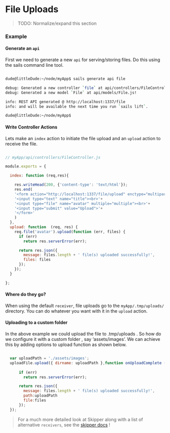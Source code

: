 # File Uploads

> TODO: Normalize/expand this section

### Example

#### Generate an `api` 
First we need to generate a new `api` for serving/storing files.  Do this using the sails command line tool.

```sh

dude@littleDude:~/node/myApp$ sails generate api file

debug: Generated a new controller `file` at api/controllers/FileController.js!
debug: Generated a new model `File` at api/models/File.js!

info: REST API generated @ http://localhost:1337/file
info: and will be available the next time you run `sails lift`.

dude@littleDude:~/node/myApp$ 

```

#### Write Controller Actions

Lets make an `index` action to initiate the file upload and an `upload` action to receive the file.

```javascript 

// myApp/api/controllers/FileController.js

module.exports = {

  index: function (req,res){

    res.writeHead(200, {'content-type': 'text/html'});
    res.end(
    '<form action="http://localhost:1337/file/upload" enctype="multipart/form-data" method="post">'+
    '<input type="text" name="title"><br>'+
    '<input type="file" name="avatar" multiple="multiple"><br>'+
    '<input type="submit" value="Upload">'+
    '</form>'
    )
  },
  upload: function  (req, res) {
    req.file('avatar').upload(function (err, files) {
      if (err)
        return res.serverError(err);

      return res.json({
        message: files.length + ' file(s) uploaded successfully!',
        files: files
      });
    });
  }

};
```

#### Where do they go?
When using the default `receiver`, file uploads go to the `myApp/.tmp/uploads/` directory.  You can do whatever you want with it in the `upload` action.

#### Uploading to a custom folder
In the above example we could upload the file to .tmp/uploads . So how do we configure it with a custom folder , say ‘assets/images’. We can achieve this by adding options to upload function as shown below.
```javascript

  var uploadPath = './assets/images';
  uploadFile.upload({ dirname: uploadPath },function onUploadComplete (err, files) {             
                                                                              
      if (err) 
        return res.serverError(err);

      return res.json({
        message: files.length + ' file(s) uploaded successfully!',
        path:uploadPath
        file:files
      });
  });
```

> For a much more detailed look at Skipper along with a list of alternative `receivers`, see the [skipper docs](https://github.com/balderdashy/skipper) ! 



<docmeta name="uniqueID" value="fileuploads72947">
<docmeta name="displayName" value="File Uploads">
